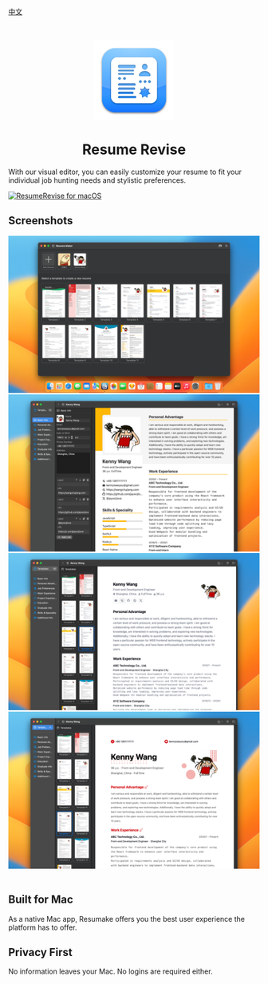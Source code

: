 [中文](./README-zh.md)

<div align="center">
	<br />
	<br />
	<img src="./assets/Resume_Revise_1024.png" width="160" height="160" />
	<h1>Resume Revise</h1>
</div>

With our visual editor, you can easily customize your resume to fit your individual job hunting needs and stylistic preferences.

<a target="_blank" href="https://apps.apple.com/app/resumerevise/id6476400184" title="ResumeRevise for macOS">
  <img alt="ResumeRevise for macOS" src="https://jaywcjlove.github.io/sb/download/macos.svg" height="51">
</a>

## Screenshots

<div align="center">
	<img alt="SymbolScribe Screenshots" src="./assets/screenshots-1.png" />
	<img alt="SymbolScribe Screenshots" src="./assets/screenshots-2.png" />
	<img alt="SymbolScribe Screenshots" src="./assets/screenshots-3.png" />
	<img alt="SymbolScribe Screenshots" src="./assets/screenshots-4.png" />
</div>
<br />

## Built for Mac

As a native Mac app, Resumake offers you the best user experience the platform has to offer.

## Privacy First

No information leaves your Mac. No logins are required either.
